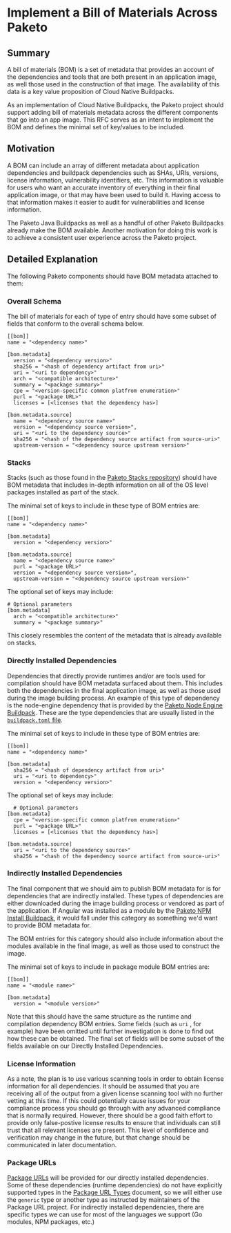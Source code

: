 # Implement a Bill of Materials Across Paketo

## Summary

A bill of materials (BOM) is a set of metadata that provides an account of the
dependencies and tools that are both present in an application image, as well
those used in the construction of that image. The availability of this data is
a key value proposition of Cloud Native Buildpacks.

As an implementation of Cloud Native Buildpacks, the Paketo project should
support adding bill of materials metadata across the different components that
go into an app image. This RFC serves as an intent to implement the BOM and
defines the minimal set of key/values to be included.

## Motivation

A BOM can include an array of different metadata about application dependencies
and buildpack dependencies such as SHAs, URIs, versions, license information,
vulnerability identifiers, etc. This information is valuable for users who want
an accurate inventory of everything in their final application image, or that
may have been used to build it. Having access to that information makes it
easier to audit for vulnerabilities and license information.

The Paketo Java Buildpacks as well as a handful of other Paketo Buildpacks
already make the BOM available. Another motivation for doing this work is to
achieve a consistent user experience across the Paketo project.

## Detailed Explanation

The following Paketo components should have BOM metadata attached to them:

### Overall Schema
The bill of materials for each of type of entry should have some subset of
fields that conform to the overall schema below.
```
[[bom]]
name = "<dependency name>"

[bom.metadata]
  version = "<dependency version>"
  sha256 = "<hash of dependency artifact from uri>"
  uri = "<uri to dependency>"
  arch = "<compatible architecture>"
  summary = "<package summary>"
  cpe = "<version-specific common platfrom enumeration>"
  purl = "<package URL>"
  licenses = [<licenses that the dependency has>]

[bom.metadata.source]
  name = "<dependency source name>"
  version = "<dependency source version>",
  uri = "<uri to the dependency source>"
  sha256 = "<hash of the dependency source artifact from source-uri>"
  upstream-version = "<dependency source upstream version>"
```

### Stacks
Stacks (such as those found in the [Paketo Stacks
repository](https://github.com/paketo-buildpacks/stacks)) should have BOM
metadata that includes in-depth information on all of the OS level packages
installed as part of the stack.

The minimal set of keys to include in these type of BOM entries are:
```
[[bom]]
name = "<dependency name>"

[bom.metadata]
  version = "<dependency version>"

[bom.metadata.source]
  name = "<dependency source name>"
  purl = "<package URL>"
  version = "<dependency source version>",
  upstream-version = "<dependency source upstream version>"
```
The optional set of keys may include:
```
# Optional parameters
[bom.metadata]
  arch = "<compatible architecture>"
  summary = "<package summary>"
```
This closely resembles the content of the metadata that is already available on
stacks.

### Directly Installed Dependencies
Dependencies that directly provide runtimes and/or are tools used for
compilation should have BOM metadata surfaced about them. This includes both
the dependencies in the final application image, as well as those used during
the image building process. An example of this type of dependency is the
node-engine dependency that is provided by the [Paketo Node Engine
Buildpack](https://github.com/paketo-buildpacks/node-engine). These are the
type dependencies that are usually listed in the
[`buildpack.toml` file](https://github.com/paketo-buildpacks/node-engine/blob/main/buildpack.toml).

The minimal set of keys to include in these type of BOM entries are:
```
[[bom]]
name = "<dependency name>"

[bom.metadata]
  sha256 = "<hash of dependency artifact from uri>"
  uri = "<uri to dependency>"
  version = "<dependency version>"
```
The optional set of keys may include:
```
  # Optional parameters
[bom.metadata]
  cpe = "<version-specific common platfrom enumeration>"
  purl = "<package URL>"
  licenses = [<licenses that the dependency has>]

[bom.metadata.source]
  uri = "<uri to the dependency source>"
  sha256 = "<hash of the dependency source artifact from source-uri>"
```

### Indirectly Installed Dependencies
The final component that we should aim to publish BOM metadata for is for
dependencies that are indirectly installed. These types of dependencies are
either downloaded during the image building process or vendored as part of the
application. If Angular was installed as a module by the [Paketo NPM Install
Buildpack](https://github.com/paketo-buildpacks/npm-install), it would fall
under this category as something we'd want to provide BOM metadata for.

The BOM entries for this category should also include information about the
modules available in the final image, as well as those used to construct the
image.

The minimal set of keys to include in package module BOM entries are:
```
[[bom]]
name = "<module name>"

[bom.metadata]
  version = "<module version>"
```
Note that this should have the same structure as the runtime and compilation
dependency BOM entries. Some fields (such as `uri` , for example) have been
omitted until further investigation is done to find out how these can be
obtained. The final set of fields will be some subset of the fields available
on our Directly Installed Dependencies.

### License Information

As a note, the plan is to use various scanning tools in order to obtain license
information for all dependencies. It should be assumed that you are receiving
all of the output from a given license scanning tool with no further vetting at
this time. If this could potentially cause issues for your compliance process
you should go through with any advanced compliance that is normally required.
However, there should be a good faith effort to provide only false-postive
license results to ensure that individuals can still trust that all relevant
licenses are present. This level of confidence and verification may change in
the future, but that change should be communicated in later documentation.

### Package URLs

[Package URLs](https://github.com/package-url/purl-spec) will be provided for
our directly installed dependencies. Some of these dependencies (runtime
dependencies) do not have explicitly supported types in the [Package URL
Types](https://github.com/package-url/purl-spec/blob/master/PURL-TYPES.rst)
document, so we will either use the `generic` type or another type as instructed by
maintainers of the Package URL project. For indirectly installed dependencies,
there are specific types we can use for most of the languages we support (Go
modules, NPM packages, etc.)
